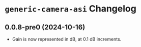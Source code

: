 # `generic-camera-asi` Changelog

## 0.0.8-pre0 (2024-10-16)
- Gain is now represented in dB, at 0.1 dB increments.